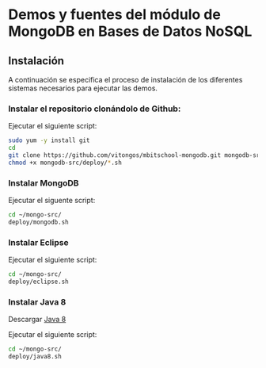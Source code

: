 Demos y fuentes del módulo de MongoDB en Bases de Datos NoSQL
=============================================================

Instalación
-----------

A continuación se especifica el proceso de instalación de los diferentes sistemas necesarios para ejecutar las demos.

### Instalar el repositorio clonándolo de Github:
Ejecutar el siguiente script:
```bash
sudo yum -y install git
cd
git clone https://github.com/vitongos/mbitschool-mongodb.git mongodb-src
chmod +x mongodb-src/deploy/*.sh
```

### Instalar MongoDB
Ejecutar el siguente script:
```bash
cd ~/mongo-src/
deploy/mongodb.sh
```

### Instalar Eclipse
Ejecutar el siguiente script:
```bash
cd ~/mongo-src/
deploy/eclipse.sh
```

### Instalar Java 8
Descargar [Java 8](http://www.oracle.com/technetwork/java/javase/downloads/jdk8-downloads-2133151.html)

Ejecutar el siguiente script:
```bash
cd ~/mongo-src/
deploy/java8.sh
```


